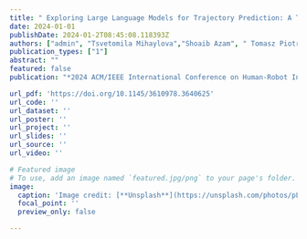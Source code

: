 ```yaml
---
title: " Exploring Large Language Models for Trajectory Prediction: A Technical Perspective"
date: 2024-01-01
publishDate: 2024-01-2T08:45:08.118393Z
authors: ["admin", "Tsvetomila Mihaylova","Shoaib Azam", " Tomasz Piotr Kucner","Ville Kyrki"]
publication_types: ["1"]
abstract: ""
featured: false
publication: "*2024 ACM/IEEE International Conference on Human-Robot Interaction (HRI ’24 Companion)*"

url_pdf: 'https://doi.org/10.1145/3610978.3640625'
url_code: ''
url_dataset: ''
url_poster: ''
url_project: ''
url_slides: ''
url_source: ''
url_video: ''

# Featured image
# To use, add an image named `featured.jpg/png` to your page's folder.
image:
  caption: 'Image credit: [**Unsplash**](https://unsplash.com/photos/pLCdAaMFLTE)'
  focal_point: ''
  preview_only: false

---
```


